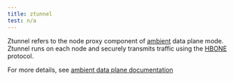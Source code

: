 ```yaml
---
title: ztunnel
test: n/a
---
```


Ztunnel refers to the node proxy component of [ambient](/es/docs/reference/glossary/#ambient) data plane mode.
Ztunnel runs on each node and securely transmits traffic using the [HBONE](/es/docs/reference/glossary/#hbone) protocol.

For more details, see [ambient data plane documentation](/es/docs/ambient/architecture/data-plane/)
